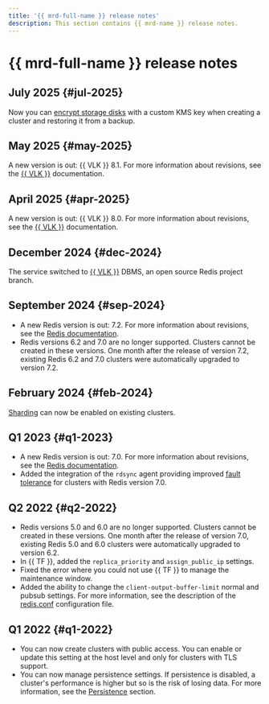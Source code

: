```yaml
---
title: '{{ mrd-full-name }} release notes'
description: This section contains {{ mrd-name }} release notes.
---
```


# {{ mrd-full-name }} release notes


## July 2025 {#jul-2025}

Now you can [encrypt storage disks](concepts/storage.md#disk-encryption) with a custom KMS key when creating a cluster and restoring it from a backup.


## May 2025 {#may-2025}

A new version is out: {{ VLK }} 8.1. For more information about revisions, see the [{{ VLK }}](https://github.com/valkey-io/valkey/releases) documentation.

## April 2025 {#apr-2025}

A new version is out: {{ VLK }} 8.0. For more information about revisions, see the [{{ VLK }}](https://github.com/valkey-io/valkey/releases) documentation.

## December 2024 {#dec-2024}

The service switched to [{{ VLK }}](https://valkey.io/) DBMS, an open source Redis project branch.

## September 2024 {#sep-2024}

* A new Redis version is out: 7.2. For more information about revisions, see the [Redis documentation](https://raw.githubusercontent.com/redis/redis/7.2/00-RELEASENOTES).
* Redis versions 6.2 and 7.0 are no longer supported. Clusters cannot be created in these versions. One month after the release of version 7.2, existing Redis 6.2 and 7.0 clusters were automatically upgraded to version 7.2.

## February 2024 {#feb-2024}

[Sharding](./concepts/sharding.md) can now be enabled on existing clusters.

## Q1 2023 {#q1-2023}

* A new Redis version is out: 7.0. For more information about revisions, see the [Redis documentation](https://raw.githubusercontent.com/redis/redis/7.0/00-RELEASENOTES).
* Added the integration of the `rdsync` agent providing improved [fault tolerance](concepts/replication.md#availability) for clusters with Redis version 7.0.

## Q2 2022 {#q2-2022}

* Redis versions 5.0 and 6.0 are no longer supported. Clusters cannot be created in these versions. One month after the release of version 7.0, existing Redis 5.0 and 6.0 clusters were automatically upgraded to version 6.2.
* In {{ TF }}, added the `replica_priority` and `assign_public_ip` settings.
* Fixed the error where you could not use {{ TF }} to manage the maintenance window.
* Added the ability to change the `client-output-buffer-limit` normal and pubsub settings. For more information, see the description of the [redis.conf](https://raw.githubusercontent.com/redis/redis/unstable/redis.conf) configuration file.

## Q1 2022 {#q1-2022}

* You can now create clusters with public access. You can enable or update this setting at the host level and only for clusters with TLS support.
* You can now manage persistence settings. If persistence is disabled, a cluster's performance is higher but so is the risk of losing data. For more information, see the [Persistence](concepts/replication#persistence) section.
